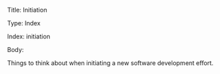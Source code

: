 Title: Initiation

Type:  Index

Index: initiation

Body:

Things to think about when initiating a new software development effort.
